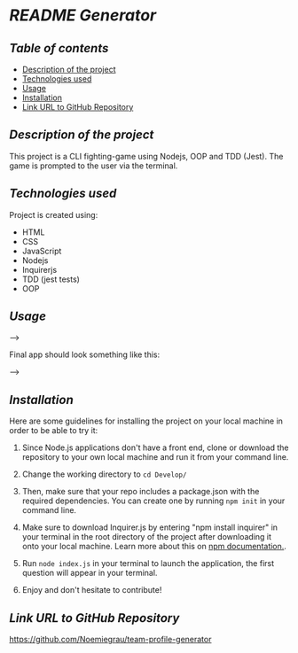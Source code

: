 # **_README Generator_**

## **_Table of contents_**
* [Description of the project](#description-of-the-project)
* [Technologies used](#technologies-used)
* [Usage](#usage)
* [Installation](#installation)
* [Link URL to GitHub Repository](#link-URL-to-GitHub-repository)

## **_Description of the project_**
This project is a CLI fighting-game using Nodejs, OOP and TDD (Jest). The game is prompted to the user via the terminal.

## **_Technologies used_**
Project is created using:
* HTML
* CSS
* JavaScript
* Nodejs
* Inquirerjs
* TDD (jest tests)
* OOP

## **_Usage_**

-->

Final app should look something like this:

-->

## **_Installation_**
Here are some guidelines for installing the project on your local machine in order to be able to try it: 

1. Since Node.js applications don't have a front end, clone or download the repository to your own local machine and run it from your command line.

2. Change the working directory to ```cd Develop/```

3. Then, make sure that your repo includes a package.json with the required dependencies. You can create one by running ```npm init``` in your command line.

4. Make sure to download Inquirer.js by entering "npm install inquirer" in your terminal in the root directory of the project after downloading it onto your local machine. Learn more about this on [npm documentation.](https://www.npmjs.com/package/inquirer).

5. Run ```node index.js``` in your terminal to launch the application, the first question will appear in your terminal. 

6. Enjoy and don't hesitate to contribute!

## **_Link URL to GitHub Repository_**
https://github.com/Noemiegrau/team-profile-generator
